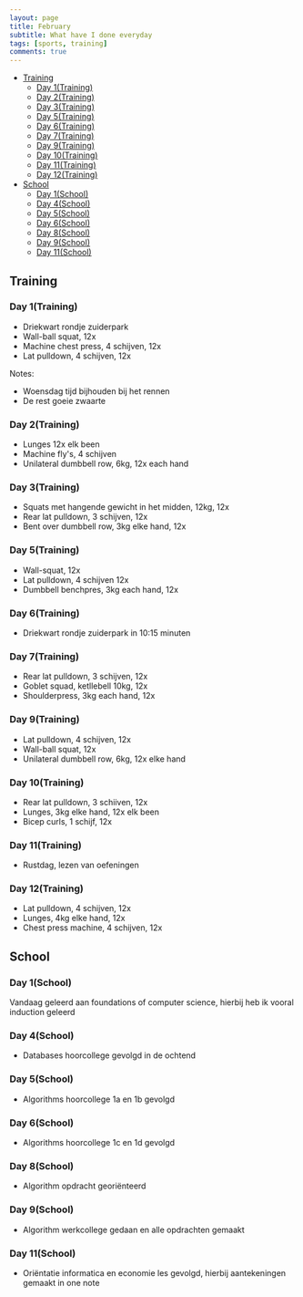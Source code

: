 ```yaml
---
layout: page
title: February
subtitle: What have I done everyday
tags: [sports, training]
comments: true
---
```


<!-- TOC -->

- [Training](#training)
  - [Day 1(Training)](#day-1training)
  - [Day 2(Training)](#day-2training)
  - [Day 3(Training)](#day-3training)
  - [Day 5(Training)](#day-5training)
  - [Day 6(Training)](#day-6training)
  - [Day 7(Training)](#day-7training)
  - [Day 9(Training)](#day-9training)
  - [Day 10(Training)](#day-10training)
  - [Day 11(Training)](#day-11training)
  - [Day 12(Training)](#day-12training)
- [School](#school)
  - [Day 1(School)](#day-1school)
  - [Day 4(School)](#day-4school)
  - [Day 5(School)](#day-5school)
  - [Day 6(School)](#day-6school)
  - [Day 8(School)](#day-8school)
  - [Day 9(School)](#day-9school)
  - [Day 11(School)](#day-11school)

<!-- /TOC -->

## Training

### Day 1(Training)

- Driekwart rondje zuiderpark
- Wall-ball squat, 12x
- Machine chest press, 4 schijven, 12x
- Lat pulldown, 4 schijven, 12x

Notes:  

- Woensdag tijd bijhouden bij het rennen
- De rest goeie zwaarte

### Day 2(Training)

- Lunges 12x elk been
- Machine fly's, 4 schijven
- Unilateral dumbbell row, 6kg, 12x each hand

### Day 3(Training)

- Squats met hangende gewicht in het midden, 12kg, 12x
- Rear lat pulldown, 3 schijven, 12x
- Bent over dumbbell row, 3kg elke hand, 12x

### Day 5(Training)

- Wall-squat, 12x
- Lat pulldown, 4 schijven 12x
- Dumbbell benchpres, 3kg each hand, 12x

### Day 6(Training)

- Driekwart rondje zuiderpark in 10:15 minuten
  
### Day 7(Training)

- Rear lat pulldown, 3 schijven, 12x
- Goblet squad, ketllebell 10kg, 12x
- Shoulderpress, 3kg each hand, 12x

### Day 9(Training)

- Lat pulldown, 4 schijven, 12x
- Wall-ball squat, 12x
- Unilateral dumbbell row, 6kg, 12x elke hand

### Day 10(Training)

- Rear lat pulldown, 3 schiiven, 12x
- Lunges, 3kg elke hand, 12x elk been
- Bicep curls, 1 schijf, 12x

### Day 11(Training)

- Rustdag, lezen van oefeningen

### Day 12(Training)

- Lat pulldown, 4 schijven, 12x
- Lunges, 4kg elke hand, 12x
- Chest press machine, 4 schijven, 12x

## School

### Day 1(School)

Vandaag geleerd aan foundations of computer science, hierbij heb ik vooral induction geleerd

### Day 4(School)

- Databases hoorcollege gevolgd in de ochtend

### Day 5(School)

- Algorithms hoorcollege 1a en 1b gevolgd

### Day 6(School)

- Algorithms hoorcollege 1c en 1d gevolgd

### Day 8(School)

- Algorithm opdracht georiënteerd

### Day 9(School)

- Algorithm werkcollege gedaan en alle opdrachten gemaakt

### Day 11(School)

- Oriëntatie informatica en economie les gevolgd, hierbij aantekeningen gemaakt in one note
